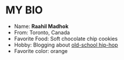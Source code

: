 # MY BIO
* Name: **Raahil Madhok**
* From: Toronto, Canada
* Favorite Food: Soft chocolate chip cookies
* Hobby: Blogging about [old-school hip-hop](www.raaskillzhiphop@wordpress.com)
* Favorite color: orange
